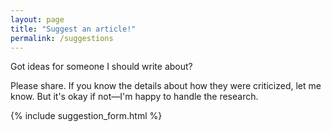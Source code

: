 ```yaml
---
layout: page
title: "Suggest an article!"
permalink: /suggestions
---
```


Got ideas for someone I should write about?

Please share. If you know the details about how they were criticized, let me know. But it's okay if not—I'm happy to handle the research.

{% include suggestion_form.html %}
